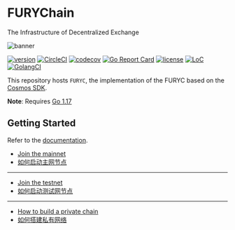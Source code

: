 # FURYChain
The Infrastructure of Decentralized Exchange

![banner](docs/images/chain.png)

[![version](https://img.shields.io/github/tag/gridfx/fxchain.svg)](https://github.com/fxx/fxchain/releases/latest)
[![CircleCI](https://circleci.com/gh/gridfx/fxchain/tree/dev.svg?style=shield)](https://circleci.com/gh/gridfx/fxchain/tree/dev)
[![codecov](https://codecov.io/gh/gridfx/fxchain/branch/master/graph/badge.svg)](https://codecov.io/gh/gridfx/fxchain)
[![Go Report Card](https://goreportcard.com/badge/github.com/fxx/fxchain)](https://goreportcard.com/report/github.com/fxx/fxchain)
[![license](https://img.shields.io/badge/license-Apache%202.0-green)](https://github.com/fxx/fxchain/blob/dev/LICENSE)
[![LoC](https://tokei.rs/b1/github/gridfx/fxchain)](https://github.com/fxx/fxchain)
[![GolangCI](https://golangci.com/badges/github.com/fxx/fxchain.svg)](https://golangci.com/r/github.com/fxx/fxchain)

This repository hosts `FURYC`, the implementation of the FURYC based on the [Cosmos SDK](https://github.com/cosmos/cosmos-sdk).

**Note**: Requires [Go 1.17](https://golang.org/dl/)

## Getting Started
Refer to the [documentation](https://fxchain-docs.readthedocs.io/en/latest/index.html).

- [Join the mainnet](https://github.com/fxx/mainnet/blob/main/README.md)
- [如何启动主网节点](https://forum.fury.club/d/174)
  
___
- [Join the testnet](https://github.com/fxx/testnets/blob/master/README.md)
- [如何启动测试网节点](https://forum.fury.club/d/179)

___
- [How to build a private chain](https://forum.fury.club/d/274-how-to-build-a-private-chain)
- [如何搭建私有网络](https://forum.fury.club/d/273)




